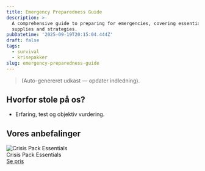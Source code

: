 ```yaml
---
title: Emergency Preparedness Guide
description: >-
  A comprehensive guide to preparing for emergencies, covering essential
  supplies and strategies.
pubDatetime: '2025-09-19T20:15:04.444Z'
draft: false
tags:
  - survival
  - krisepakker
slug: emergency-preparedness-guide
---
```

> (Auto-genereret udkast — opdater indledning).

## Hvorfor stole på os?
- Erfaring, test og objektiv vurdering.

## Vores anbefalinger


<!-- Auto: Affiliate-kort fra Products/SKUs -->

<div class="aff-card"><img src="abstract_15.png (https://v5.airtableusercontent.com/v3/u/45/45/1758326400000/D4xzXjfk40lxvsNV1qQHDg/O8F_DnMjxZfG3PakYSLCfQLKZD4QjtzyNks17FFQfIcB8M4_-UBTanKLfOa5EGvJCwNzDhBnYby6l99fJAL0pBw4E1ji2XMIC5jWjATbs3ZTYxAnYZLthxb2XjZCTQEuL-tnoiN18_dzzsjY75XWpy9jRJ-dsY_fj98qprYSCkA/9jfm6nzRrOtvnGNztYtUmN7pRnRIzPSDBy0alWFdyBQ)" alt="Crisis Pack Essentials" class="aff-card__img" /><div class="aff-card__meta"><div class="aff-card__title">Crisis Pack Essentials</div><a class="aff-btn" href="https://affiliate.homeessentialsee62.com/deal789?utm_source=klartilalt&utm_medium=affiliate&subid=emergency-preparedness-guide-2025-09-19" rel="sponsored nofollow noopener" target="_blank">Se pris</a></div></div>

